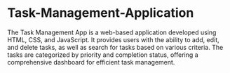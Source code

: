 # Task-Management-Application
The Task Management App is a web-based application developed using HTML, CSS, and JavaScript. It provides users with the ability to add, edit, and delete tasks, as well as search for tasks based on various criteria. The tasks are categorized by priority and completion status, offering a comprehensive dashboard for efficient task management.
